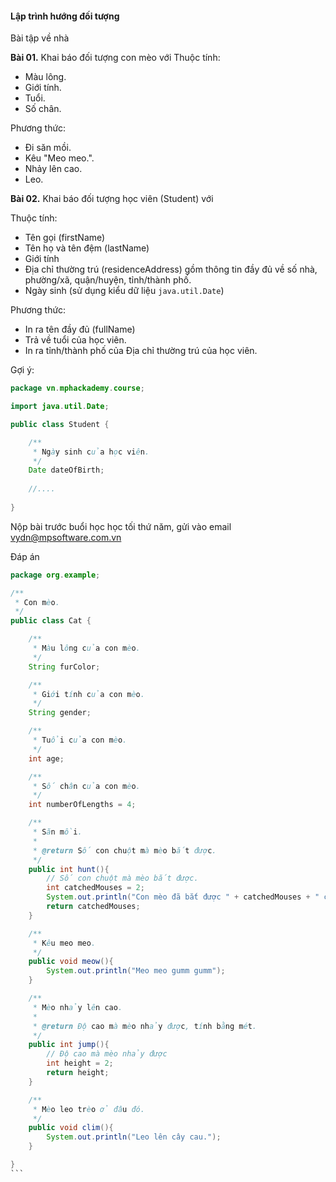 #### Lập trình hướng đối tượng

Bài tập về nhà

**Bài 01.** Khai báo đối tượng con mèo với 
Thuộc tính:
- Màu lông.
- Giới tính.
- Tuổi.
- Số chân.

Phương thức:
- Đi săn mồi.
- Kêu "Meo meo.".
- Nhảy lên cao.
- Leo.

**Bài 02.** Khai báo đối tượng học viên (Student) với

Thuộc tính:

- Tên gọi (firstName)
- Tên họ và tên đệm (lastName)
- Giới tính
- Địa chỉ thường trú (residenceAddress) gồm thông tin đầy đủ về số nhà, phường/xã, quận/huyện, tỉnh/thành phố.
- Ngày sinh (sử dụng kiểu dữ liệu `java.util.Date`)


Phương thức:
- In ra tên đầy đủ (fullName)
- Trả về tuổi của học viên.
- In ra tỉnh/thành phố của Địa chỉ thường trú của học viên.

Gợi ý:

```java
package vn.mphackademy.course;

import java.util.Date;

public class Student {

    /**
     * Ngày sinh của học viên.
     */
    Date dateOfBirth;
    
    //....
    
}
```

Nộp bài trước buổi học học tối thứ năm, gửi vào email vydn@mpsoftware.com.vn

Đáp án

````java
package org.example;

/**
 * Con mèo.
 */
public class Cat {

    /**
     * Màu lông của con mèo.
     */
    String furColor;

    /**
     * Giới tính của con mèo.
     */
    String gender;

    /**
     * Tuổi của con mèo.
     */
    int age;

    /**
     * Số chân của con mèo.
     */
    int numberOfLengths = 4;

    /**
     * Săn mồi.
     *
     * @return Số con chuột mà mèo bắt được.
     */
    public int hunt(){
        // Số con chuột mà mèo bắt được.
        int catchedMouses = 2;
        System.out.println("Con mèo đã bắt được " + catchedMouses + " con chuột.");
        return catchedMouses;
    }

    /**
     * Kêu meo meo.
     */
    public void meow(){
        System.out.println("Meo meo gumm gumm");
    }

    /**
     * Mèo nhảy lên cao.
     *
     * @return Độ cao mà mèo nhảy được, tính bằng mét.
     */
    public int jump(){
        // Độ cao mà mèo nhảy được
        int height = 2;
        return height;
    }

    /**
     * Mèo leo trèo ở đâu đó.
     */
    public void clim(){
        System.out.println("Leo lên cây cau.");
    }

}
```


